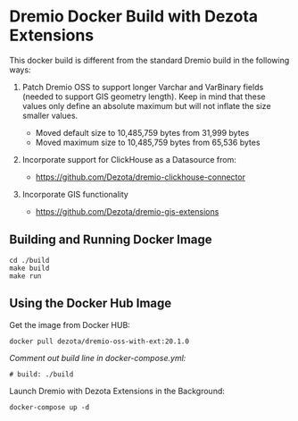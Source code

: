 # Dremio Docker Build with Dezota Extensions

This docker build is different from the standard Dremio build in the
following ways:

1. Patch Dremio OSS to support longer Varchar and VarBinary fields (needed
to support GIS geometry length).  Keep in mind that these values only define 
an absolute maximum but will not inflate the size smaller values.

   - Moved default size to 10,485,759 bytes from 31,999 bytes
   - Moved maximum size to 10,485,759 bytes from 65,536 bytes 

2. Incorporate support for ClickHouse as a Datasource from:

   - https://github.com/Dezota/dremio-clickhouse-connector

3. Incorporate GIS functionality

   - https://github.com/Dezota/dremio-gis-extensions

## Building and Running Docker Image

```
cd ./build
make build
make run
```

## Using the Docker Hub Image

Get the image from Docker HUB:
```
docker pull dezota/dremio-oss-with-ext:20.1.0
```

*Comment out build line in docker-compose.yml:*
```
# build: ./build
```

Launch Dremio with Dezota Extensions in the Background:
```
docker-compose up -d
```

